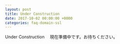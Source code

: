 ```yaml
---
layout: post
title: Under Construction
date: 2017-10-02 00:00:00 +0000
categories: faq-domain-ssl
---
```

Under Construction　
現在準備中です。お待ちください。
